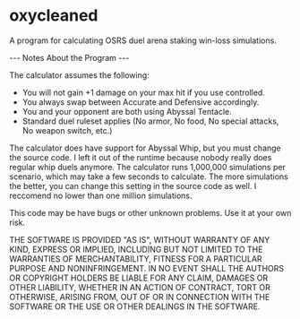 # oxycleaned 
A program for calculating OSRS duel arena staking win-loss simulations.

--- Notes About the Program ---  

The calculator assumes the following:
* You will not gain +1 damage on your max hit if you use controlled.  
* You always swap between Accurate and Defensive accordingly.
* You and your opponent are both using Abyssal Tentacle.  
* Standard duel ruleset applies (No armor, No food, No special attacks, No weapon switch, etc.)

The calculator does have support for Abyssal Whip, but you must change the source code. I left it out of the runtime because nobody really does regular whip duels anymore. The calculator runs 1,000,000 simulations per scenario, which may take a few seconds to calculate. The more simulations the better, you can change this setting in the source code as well. I reccomend no lower than one million simulations.

This code may be have bugs or other unknown problems. Use it at your own risk.  

THE SOFTWARE IS PROVIDED "AS IS", WITHOUT WARRANTY OF ANY KIND, EXPRESS OR IMPLIED, INCLUDING BUT NOT LIMITED TO THE WARRANTIES OF MERCHANTABILITY, FITNESS FOR A PARTICULAR PURPOSE AND NONINFRINGEMENT. IN NO EVENT SHALL THE AUTHORS OR COPYRIGHT HOLDERS BE LIABLE FOR ANY CLAIM, DAMAGES OR OTHER LIABILITY, WHETHER IN AN ACTION OF CONTRACT, TORT OR OTHERWISE, ARISING FROM, OUT OF OR IN CONNECTION WITH THE SOFTWARE OR THE USE OR OTHER DEALINGS IN THE SOFTWARE.

